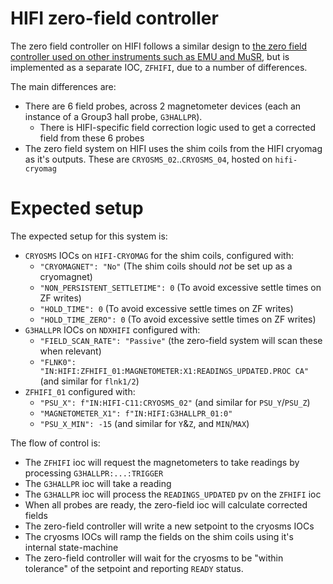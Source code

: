 # HIFI zero-field controller

The zero field controller on HIFI follows a similar design to [the zero field controller used on other instruments such as EMU and MuSR](https://github.com/ISISComputingGroup/ibex_developers_manual/wiki/Zero-field-controller), but is implemented as a separate IOC, `ZFHIFI`, due to a number of differences.

The main differences are:
- There are 6 field probes, across 2 magnetometer devices (each an instance of a Group3 hall probe, `G3HALLPR`). 
  * There is HIFI-specific field correction logic used to get a corrected field from these 6 probes
- The zero field system on HIFI uses the shim coils from the HIFI cryomag as it's outputs. These are `CRYOSMS_02`..`CRYOSMS_04`, hosted on `hifi-cryomag`


# Expected setup

The expected setup for this system is:
- `CRYOSMS` IOCs on `HIFI-CRYOMAG` for the shim coils, configured with:
  * `"CRYOMAGNET": "No"` (The shim coils should *not* be set up as a cryomagnet)
  * `"NON_PERSISTENT_SETTLETIME": 0` (To avoid excessive settle times on ZF writes)
  * `"HOLD_TIME": 0` (To avoid excessive settle times on ZF writes)
  * `"HOLD_TIME_ZERO": 0` (To avoid excessive settle times on ZF writes)
- `G3HALLPR` IOCs on `NDXHIFI` configured with:
  * `"FIELD_SCAN_RATE": "Passive"` (the zero-field system will scan these when relevant)
  * `"FLNK0": "IN:HIFI:ZFHIFI_01:MAGNETOMETER:X1:READINGS_UPDATED.PROC CA"` (and similar for `flnk1/2`)
- `ZFHIFI_01` configured with:
  * `"PSU_X": f"IN:HIFI-C11:CRYOSMS_02"` (and similar for `PSU_Y`/`PSU_Z`)
  * `"MAGNETOMETER_X1": f"IN:HIFI:G3HALLPR_01:0"`
  * `"PSU_X_MIN": -15` (and similar for `Y`&`Z`, and `MIN`/`MAX`)

The flow of control is:
- The `ZFHIFI` ioc will request the magnetometers to take readings by processing `G3HALLPR:...:TRIGGER`
- The `G3HALLPR` ioc will take a reading
- The `G3HALLPR` ioc will process the `READINGS_UPDATED` pv on the `ZFHIFI` ioc
- When all probes are ready, the zero-field ioc will calculate corrected fields
- The zero-field controller will write a new setpoint to the cryosms IOCs
- The cryosms IOCs will ramp the fields on the shim coils using it's internal state-machine
- The zero-field controller will wait for the cryosms to be "within tolerance" of the setpoint and reporting `READY` status.
